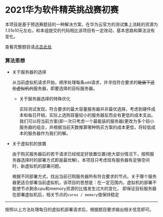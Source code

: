 # 2021华为软件精英挑战赛初赛
本项目是基于预选赛题目的一种解决方案，在华为云官方的测试集上消耗的资源为*1.51e10*元左右，和本组提交的代码相比该项目有一定改动，基本思路和算法没有变化。


查看完整题目请[点击此处](https://developer.huaweicloud.com/hero/thread-112802-1-1.html)


### 算法思想

* 关于服务器的选择

    从当前虚拟机请求开始，顺序处理每条``add``请求，并寻找符合要求的~~能装下这些虚拟机的~~服务器，即要选择的目标服务器。
    
    * 关于服务器选择的特殊优化
        
        实际测试发现，符合要求的最大容量服务器并非最优选择，考虑到硬件成本和每日开销，实际上选购容量较小的服务器反而会有更低的成本支出。
        我们可以将当前方案(即一次只考虑一个最能装的服务器)更改为多个较小服务器的组合，并根据当前天数推算哪种购买方案的成本更低，将较低成本的服务器作为我们的解。
        
* 关于虚拟机的放置

    由于购买服务器后的若干请求已经规定好放置位置(绝大部分情况下，按照服务器选择时的部署方式即是最优解)，本项目只考虑现有服务器有足够空间时，新虚拟机的部署问题。
    
    根据不同部署方式，找出当前已购服务器所有符合要求的节点。关于哪个服务器更适合部署当前虚拟机，该项目的思想是：在一定范围内，虚拟机的部署不能使节点剩余cpu和memory资源的比值发生过大的变化，
    即保证目标服务器在部署虚拟机后，相关节点的``cores / memory``值保持稳定
    
    
 ---
 
 
 
 按照以上方法处理每日的虚拟机部署请求后，根据题目要求输出相关信息即可。
